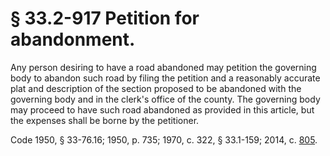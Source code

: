 # § 33.2-917 Petition for abandonment.

<p>Any person desiring to have a road abandoned may petition the governing body to abandon such road by filing the petition and a reasonably accurate plat and description of the section proposed to be abandoned with the governing body and in the clerk's office of the county. The governing body may proceed to have such road abandoned as provided in this article, but the expenses shall be borne by the petitioner.</p><p>Code 1950, § 33-76.16; 1950, p. 735; 1970, c. 322, § 33.1-159; 2014, c. <a href='http://lis.virginia.gov/cgi-bin/legp604.exe?141+ful+CHAP0805'>805</a>.</p>